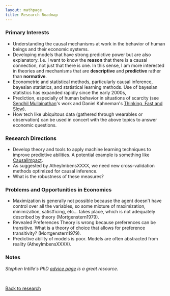 ```yaml
---
layout: mathpage
title: Research Roadmap
---
```


### Primary Interests
* Understanding the causal mechanisms at work in the behavior of human beings and their economic systems.
* Developing models that have strong predictive power but are also explanatory. I.e. I want to know the **reason** that there is a causal connection, not just that there is one. In this sense, I am more interested in theories and mechanisms that are **descriptive** and **predictive** rather than **normative**.
* Econometric and statistical methods, particularly causal inference, bayesian statistics, and statistical learning methods. Use of bayesian statistics has expanded rapidly since the early 2000s,
* Prediction, especially of human behavior in situations of scarcity (see [Sendhil Mullainathan](https://scholar.harvard.edu/sendhil/home)'s work and Daniel Kahneman's [Thinking, Fast and Slow](https://en.wikipedia.org/wiki/Thinking,_Fast_and_Slow)).
* How tech like ubiquitous data (gathered through wearables or observation) can be used in concert with the above topics to answer economic questions.

### Research Directions

* Develop theory and tools to apply machine learning techniques to improve predictive abilities. A potential example is something like [CausalImpact](https://google.github.io/CausalImpact/).
* As suggested by AtheyImbensXXXX, we need new cross-validation methods optimized for causal inference.
* What is the robustness of these measures?


### Problems and Opportunities in Economics
* Maximization is generally not possible because the agent doesn't have control over all the variables, so some mixture of maximization, minimization, satistficing, etc... takes place, which is not adequately described by theory (Mortgenstern1979).
* Revealed Preferences Theory is wrong because preferences can be transitive. What is a theory of choice that allows for preference transitivity? (Mortgenstern1979).
* Predictive ability of models is poor. Models are often abstracted from reality (AtheyImbensXXXX).

### Notes
<i>Stephen Intille's PhD [advice page](https://www.ccs.neu.edu/home/intille/teaching/advising/tips.htm) is a great resource.</i>

$$~$$

[Back to research](../)
